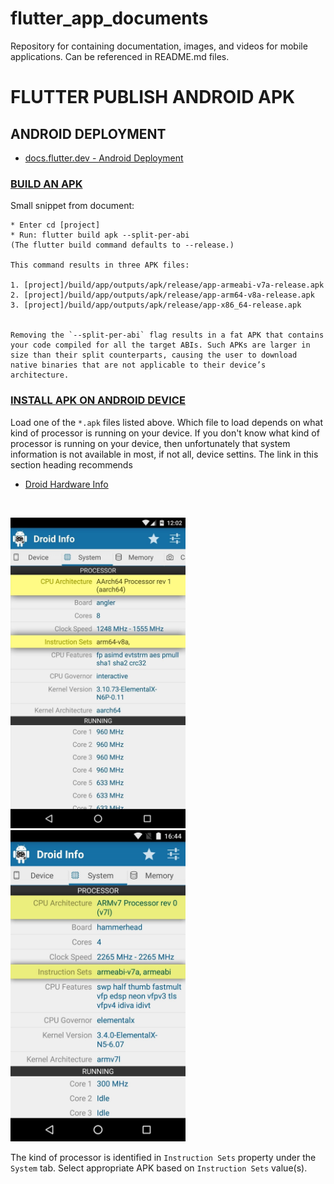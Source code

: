 # flutter_app_documents
Repository for containing documentation, images, and videos for mobile applications.  Can be referenced in README.md files.

# FLUTTER PUBLISH ANDROID APK
## ANDROID DEPLOYMENT

* [docs.flutter.dev - Android Deployment](https://docs.flutter.dev/deployment/android)
### [BUILD AN APK](https://docs.flutter.dev/deployment/android#build-an-apk)<br>
Small snippet from document:
  
```
* Enter cd [project]
* Run: flutter build apk --split-per-abi
(The flutter build command defaults to --release.)
  
This command results in three APK files:

1. [project]/build/app/outputs/apk/release/app-armeabi-v7a-release.apk
2. [project]/build/app/outputs/apk/release/app-arm64-v8a-release.apk
3. [project]/build/app/outputs/apk/release/app-x86_64-release.apk

  
Removing the `--split-per-abi` flag results in a fat APK that contains your code compiled for all the target ABIs. Such APKs are larger in size than their split counterparts, causing the user to download native binaries that are not applicable to their device’s architecture.
```
  
### [INSTALL APK ON ANDROID DEVICE](https://www.groovypost.com/howto/install-apk-files-on-android/)
Load one of the `*.apk` files listed above.  Which file to load depends on what kind of processor is running on your device.  If you don't know what kind of processor is running on your device, then unfortunately that system information is not available in most, if not all, device settins.  The link in this section heading recommends
* [Droid Hardware Info](https://play.google.com/store/apps/details?id=com.inkwired.droidinfo)
<br>
  
<img src="https://github.com/bwarring/flutter_app_documents/blob/main/flutter/images/droid-hardware-info%2001.jpg?raw=true" alt="note" width="280"/>&nbsp;&nbsp;&nbsp;&nbsp;
<img src="https://github.com/bwarring/flutter_app_documents/blob/main/flutter/images/droid-hardware-info%2002.jpg?raw=true" alt="note" width="280"/>
  
The kind of processor is identified in `Instruction Sets` property under the `System` tab.  Select appropriate APK based on `Instruction Sets` value(s).